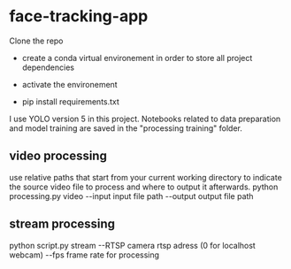 # face-tracking-app

Clone the repo

- create a conda virtual environement in order to store all project dependencies

- activate the environement

- pip install requirements.txt

I use YOLO version 5 in this project. Notebooks related to data preparation and model training are saved in the "processing training" folder.

## video processing

use relative paths that start from your current working directory to indicate the source video file to process and where to output it afterwards.
python processing.py video --input input file path --output output file path


## stream processing
python script.py stream --RTSP camera rtsp adress (0 for localhost webcam) --fps frame rate for processing
